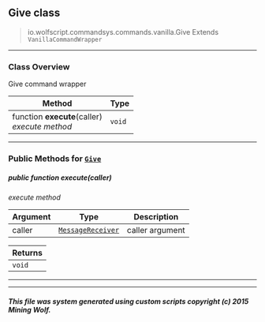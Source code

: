 ## Give __class__

>io.wolfscript.commandsys.commands.vanilla.Give
>Extends `VanillaCommandWrapper`

---

### Class Overview

Give command wrapper

Method | Type   
--- | :--- 
 function __execute__(caller) <br> _execute method_ | `void`



---


### Public Methods for [`Give`](Give.md)

##### <a id='execute'></a>public  function __execute__(caller)

_execute method_

Argument | Type | Description  
--- | --- | --- 
caller | [`MessageReceiver`](../../../chat/MessageReceiver.md) | caller argument

Returns | 
--- | 
`void` |


---
---


##### This file was system generated using custom scripts copyright (c) 2015 Mining Wolf.
	


